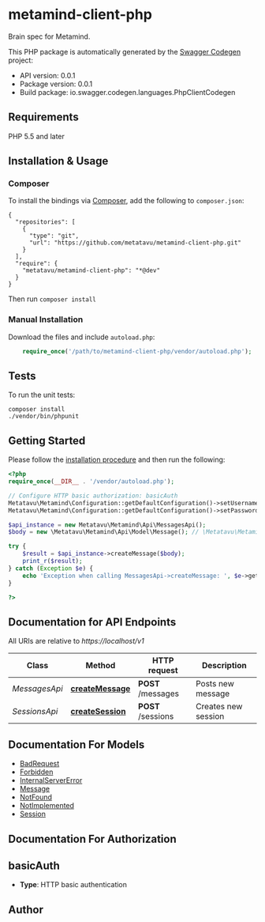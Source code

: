 # metamind-client-php
Brain spec for Metamind.

This PHP package is automatically generated by the [Swagger Codegen](https://github.com/swagger-api/swagger-codegen) project:

- API version: 0.0.1
- Package version: 0.0.1
- Build package: io.swagger.codegen.languages.PhpClientCodegen

## Requirements

PHP 5.5 and later

## Installation & Usage
### Composer

To install the bindings via [Composer](http://getcomposer.org/), add the following to `composer.json`:

```
{
  "repositories": [
    {
      "type": "git",
      "url": "https://github.com/metatavu/metamind-client-php.git"
    }
  ],
  "require": {
    "metatavu/metamind-client-php": "*@dev"
  }
}
```

Then run `composer install`

### Manual Installation

Download the files and include `autoload.php`:

```php
    require_once('/path/to/metamind-client-php/vendor/autoload.php');
```

## Tests

To run the unit tests:

```
composer install
./vendor/bin/phpunit
```

## Getting Started

Please follow the [installation procedure](#installation--usage) and then run the following:

```php
<?php
require_once(__DIR__ . '/vendor/autoload.php');

// Configure HTTP basic authorization: basicAuth
Metatavu\Metamind\Configuration::getDefaultConfiguration()->setUsername('YOUR_USERNAME');
Metatavu\Metamind\Configuration::getDefaultConfiguration()->setPassword('YOUR_PASSWORD');

$api_instance = new Metatavu\Metamind\Api\MessagesApi();
$body = new \Metatavu\Metamind\Api\Model\Message(); // \Metatavu\Metamind\Api\Model\Message | Payload

try {
    $result = $api_instance->createMessage($body);
    print_r($result);
} catch (Exception $e) {
    echo 'Exception when calling MessagesApi->createMessage: ', $e->getMessage(), PHP_EOL;
}

?>
```

## Documentation for API Endpoints

All URIs are relative to *https://localhost/v1*

Class | Method | HTTP request | Description
------------ | ------------- | ------------- | -------------
*MessagesApi* | [**createMessage**](docs/Api/MessagesApi.md#createmessage) | **POST** /messages | Posts new message
*SessionsApi* | [**createSession**](docs/Api/SessionsApi.md#createsession) | **POST** /sessions | Creates new session


## Documentation For Models

 - [BadRequest](docs/Model/BadRequest.md)
 - [Forbidden](docs/Model/Forbidden.md)
 - [InternalServerError](docs/Model/InternalServerError.md)
 - [Message](docs/Model/Message.md)
 - [NotFound](docs/Model/NotFound.md)
 - [NotImplemented](docs/Model/NotImplemented.md)
 - [Session](docs/Model/Session.md)


## Documentation For Authorization


## basicAuth

- **Type**: HTTP basic authentication


## Author




